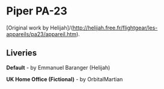 # Piper PA-23

[Original work by Helijah]/(http://helijah.free.fr/flightgear/les-appareils/pa23/appareil.htm).

## Liveries
**Default** - by Emmanuel Baranger (Helijah)

**UK Home Office (Fictional)** - by OrbitalMartian
